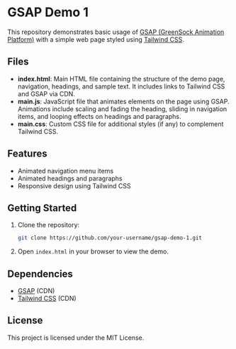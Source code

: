 # GSAP Demo 1

This repository demonstrates basic usage of [GSAP (GreenSock Animation Platform)](https://greensock.com/gsap/) with a simple web page styled using [Tailwind CSS](https://tailwindcss.com/).

## Files

- **index.html**: Main HTML file containing the structure of the demo page, navigation, headings, and sample text. It includes links to Tailwind CSS and GSAP via CDN.
- **main.js**: JavaScript file that animates elements on the page using GSAP. Animations include scaling and fading the heading, sliding in navigation items, and looping effects on headings and paragraphs.
- **main.css**: Custom CSS file for additional styles (if any) to complement Tailwind CSS.

## Features

- Animated navigation menu items
- Animated headings and paragraphs
- Responsive design using Tailwind CSS

## Getting Started

1. Clone the repository:
   ```bash
   git clone https://github.com/your-username/gsap-demo-1.git
   ```
2. Open `index.html` in your browser to view the demo.

## Dependencies

- [GSAP](https://cdnjs.cloudflare.com/ajax/libs/gsap/3.11.4/gsap.min.js) (CDN)
- [Tailwind CSS](https://unpkg.com/tailwindcss@^2/dist/tailwind.min.css) (CDN)

## License

This project is licensed under the MIT License.
